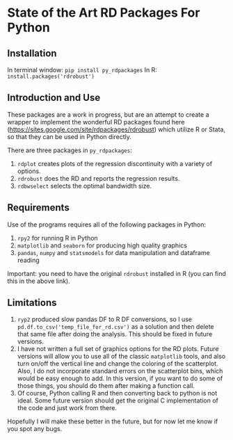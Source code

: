 # State of the Art RD Packages For Python

## Installation
In terminal window:
`pip install py_rdpackages`
In R:
`install.packages('rdrobust')`


## Introduction and Use
These packages are a work in progress, but are an attempt to create a wrapper to implement the wonderful RD packages found here (https://sites.google.com/site/rdpackages/rdrobust) which utilize R or Stata, so that they can be used in Python directly.

There are three packages in `py_rdpackages`:
1. `rdplot` creates plots of the regression discontinuity with a variety of options.
2. `rdrobust` does the RD and reports the regression results.
3. `rdbwselect` selects the optimal bandwidth size.

## Requirements
Use of the programs requires all of the following packages in Python:
1. `rpy2` for running R in Python
2. `matplotlib` and `seaborn` for producing high quality graphics
3. `pandas`, `numpy` and `statsmodels` for data manipulation and dataframe reading

Important: you need to have the original `rdrobust` installed in R (you can find this in the above link).

## Limitations
1. `ryp2` produced slow pandas DF to R DF conversions, so I use `pd.df.to_csv('temp_file_for_rd.csv')` as a solution and then delete that same file after doing the analysis. This should be fixed in future versions.
2. I have not written a full set of graphics options for the RD plots. Future versions will allow you to use all of the classic `matplotlib` tools, and also turn on/off the vertical line and change the coloring of the scatterplot. Also, I do not incorporate standard errors on the scatterplot bins, which would be easy enough to add. In this version, if you want to do some of those things, you should do them after making a function call.
3. Of course, Python calling R and then converting back to python is not ideal. Some future version should get the original C implementation of the code and just work from there.

Hopefully I will make these better in the future, but for now let me know if you spot any bugs.
